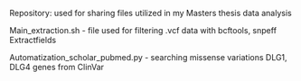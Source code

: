 Repository: used for sharing files utilized in my Masters thesis data analysis



Main_extraction.sh - file used for filtering .vcf data with bcftools, snpeff Extractfields

Automatization_scholar_pubmed.py - searching missense variations DLG1, DLG4 genes from ClinVar

